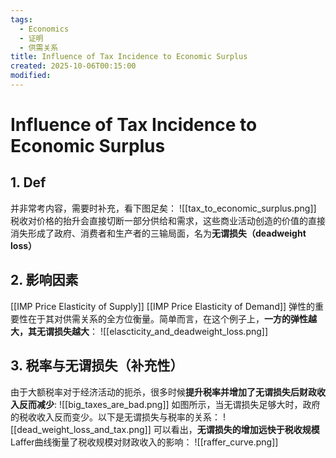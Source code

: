 ```yaml
---
tags:
  - Economics
  - 证明
  - 供需关系
title: Influence of Tax Incidence to Economic Surplus
created: 2025-10-06T00:15:00
modified:
---
```

# Influence of Tax Incidence to Economic Surplus
## 1. Def
并非常考内容，需要时补充，看下图足矣：
![[tax_to_economic_surplus.png]]
税收对价格的抬升会直接切断一部分供给和需求，这些商业活动创造的价值的直接消失形成了政府、消费者和生产者的三输局面，名为**无谓损失（deadweight loss）**

## 2. 影响因素
[[IMP Price Elasticity of Supply]]
[[IMP Price Elasticity of Demand]]
弹性的重要性在于其对供需关系的全方位衡量。简单而言，在这个例子上，**一方的弹性越大，其无谓损失越大**：
![[elascticity_and_deadweight_loss.png]]

## 3. 税率与无谓损失（补充性）
由于大额税率对于经济活动的扼杀，很多时候**提升税率并增加了无谓损失后财政收入反而减少**:
![[big_taxes_are_bad.png]]
如图所示，当无谓损失足够大时，政府的税收收入反而变少。以下是无谓损失与税率的关系：
![[dead_weight_loss_and_tax.png]]
可以看出，**无谓损失的增加远快于税收规模**
Laffer曲线衡量了税收规模对财政收入的影响：
![[raffer_curve.png]]

